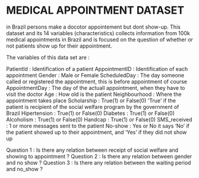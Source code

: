 # MEDICAL APPOINTMENT DATASET
in Brazil persons make a docotor appointement but dont show-up. This dataset and its 14 variables (characteristics) collects information from 100k medical appointments in Brazil and is focused on the question of whether or not patients show up for their appointment. 

The variables of this data set are : 

PatientId : Identification of a patient 
AppointmentID : Identification of each appointment 
Gender : Male or Female 
ScheduledDay : The day someone called or registered the appointment, this is before appointment of course 
AppointmentDay : The day of the actuall appointment, when they have to visit the doctor 
Age : How old is the patient 
Neighbourhood : Where the appointment takes place 
Scholarship : True(1) or False(0) 'True' if the patient is recipient of the social welfare program by the government of Brazil 
Hipertension : True(1) or False(0) 
Diabetes : True(1) or False(0) 
Alcoholism : True(1) or False(0) 
Handcap : True(1) or False(0) 
SMS_received : 1 or more messages sent to the patient 
No-show : Yes or No it says ‘No’ if the patient showed up to their appointment, and ‘Yes’ if they did not show up 

Question 1 : Is there any relation between receipt of social welfare and showing to appointment ?
Question 2 : Is there any relation between gender and no show ?
Question 3 : Is there any relation between the waiting period and no_show ?
